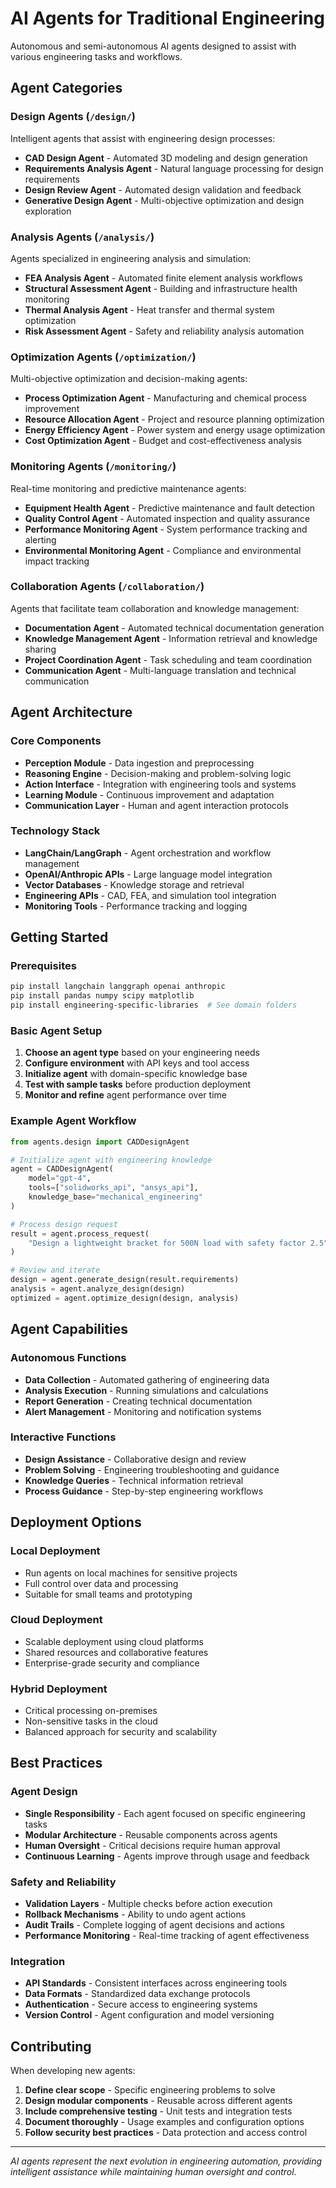 # AI Agents for Traditional Engineering

Autonomous and semi-autonomous AI agents designed to assist with various engineering tasks and workflows.

## Agent Categories

### Design Agents (`/design/`)
Intelligent agents that assist with engineering design processes:
- **CAD Design Agent** - Automated 3D modeling and design generation
- **Requirements Analysis Agent** - Natural language processing for design requirements
- **Design Review Agent** - Automated design validation and feedback
- **Generative Design Agent** - Multi-objective optimization and design exploration

### Analysis Agents (`/analysis/`)
Agents specialized in engineering analysis and simulation:
- **FEA Analysis Agent** - Automated finite element analysis workflows
- **Structural Assessment Agent** - Building and infrastructure health monitoring
- **Thermal Analysis Agent** - Heat transfer and thermal system optimization
- **Risk Assessment Agent** - Safety and reliability analysis automation

### Optimization Agents (`/optimization/`)
Multi-objective optimization and decision-making agents:
- **Process Optimization Agent** - Manufacturing and chemical process improvement
- **Resource Allocation Agent** - Project and resource planning optimization
- **Energy Efficiency Agent** - Power system and energy usage optimization
- **Cost Optimization Agent** - Budget and cost-effectiveness analysis

### Monitoring Agents (`/monitoring/`)
Real-time monitoring and predictive maintenance agents:
- **Equipment Health Agent** - Predictive maintenance and fault detection
- **Quality Control Agent** - Automated inspection and quality assurance
- **Performance Monitoring Agent** - System performance tracking and alerting
- **Environmental Monitoring Agent** - Compliance and environmental impact tracking

### Collaboration Agents (`/collaboration/`)
Agents that facilitate team collaboration and knowledge management:
- **Documentation Agent** - Automated technical documentation generation
- **Knowledge Management Agent** - Information retrieval and knowledge sharing
- **Project Coordination Agent** - Task scheduling and team coordination
- **Communication Agent** - Multi-language translation and technical communication

## Agent Architecture

### Core Components
- **Perception Module** - Data ingestion and preprocessing
- **Reasoning Engine** - Decision-making and problem-solving logic
- **Action Interface** - Integration with engineering tools and systems
- **Learning Module** - Continuous improvement and adaptation
- **Communication Layer** - Human and agent interaction protocols

### Technology Stack
- **LangChain/LangGraph** - Agent orchestration and workflow management
- **OpenAI/Anthropic APIs** - Large language model integration
- **Vector Databases** - Knowledge storage and retrieval
- **Engineering APIs** - CAD, FEA, and simulation tool integration
- **Monitoring Tools** - Performance tracking and logging

## Getting Started

### Prerequisites
```bash
pip install langchain langgraph openai anthropic
pip install pandas numpy scipy matplotlib
pip install engineering-specific-libraries  # See domain folders
```

### Basic Agent Setup
1. **Choose an agent type** based on your engineering needs
2. **Configure environment** with API keys and tool access
3. **Initialize agent** with domain-specific knowledge base
4. **Test with sample tasks** before production deployment
5. **Monitor and refine** agent performance over time

### Example Agent Workflow
```python
from agents.design import CADDesignAgent

# Initialize agent with engineering knowledge
agent = CADDesignAgent(
    model="gpt-4",
    tools=["solidworks_api", "ansys_api"],
    knowledge_base="mechanical_engineering"
)

# Process design request
result = agent.process_request(
    "Design a lightweight bracket for 500N load with safety factor 2.5"
)

# Review and iterate
design = agent.generate_design(result.requirements)
analysis = agent.analyze_design(design)
optimized = agent.optimize_design(design, analysis)
```

## Agent Capabilities

### Autonomous Functions
- **Data Collection** - Automated gathering of engineering data
- **Analysis Execution** - Running simulations and calculations
- **Report Generation** - Creating technical documentation
- **Alert Management** - Monitoring and notification systems

### Interactive Functions
- **Design Assistance** - Collaborative design and review
- **Problem Solving** - Engineering troubleshooting and guidance
- **Knowledge Queries** - Technical information retrieval
- **Process Guidance** - Step-by-step engineering workflows

## Deployment Options

### Local Deployment
- Run agents on local machines for sensitive projects
- Full control over data and processing
- Suitable for small teams and prototyping

### Cloud Deployment
- Scalable deployment using cloud platforms
- Shared resources and collaborative features
- Enterprise-grade security and compliance

### Hybrid Deployment
- Critical processing on-premises
- Non-sensitive tasks in the cloud
- Balanced approach for security and scalability

## Best Practices

### Agent Design
- **Single Responsibility** - Each agent focused on specific engineering tasks
- **Modular Architecture** - Reusable components across agents
- **Human Oversight** - Critical decisions require human approval
- **Continuous Learning** - Agents improve through usage and feedback

### Safety and Reliability
- **Validation Layers** - Multiple checks before action execution
- **Rollback Mechanisms** - Ability to undo agent actions
- **Audit Trails** - Complete logging of agent decisions and actions
- **Performance Monitoring** - Real-time tracking of agent effectiveness

### Integration
- **API Standards** - Consistent interfaces across engineering tools
- **Data Formats** - Standardized data exchange protocols
- **Authentication** - Secure access to engineering systems
- **Version Control** - Agent configuration and model versioning

## Contributing

When developing new agents:
1. **Define clear scope** - Specific engineering problems to solve
2. **Design modular components** - Reusable across different agents
3. **Include comprehensive testing** - Unit tests and integration tests
4. **Document thoroughly** - Usage examples and configuration options
5. **Follow security best practices** - Data protection and access control

---

*AI agents represent the next evolution in engineering automation, providing intelligent assistance while maintaining human oversight and control.*
